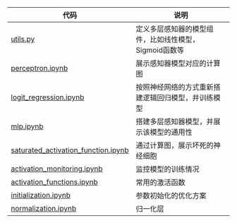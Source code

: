 
|代码|说明|
|---|---|
|[utils.py](utils.py)| 定义多层感知器的模型组件，比如线性模型，Sigmoid函数等 |
|[perceptron.ipynb](perceptron.ipynb)| 展示感知器模型对应的计算图 |
|[logit_regression.ipynb](logit_regression.ipynb)| 按照神经网络的方式重新搭建逻辑回归模型，并训练模型 |
|[mlp.ipynb](mlp.ipynb)| 搭建多层感知器模型，并展示该模型的通用性 |
|[saturated\_activation_function.ipynb](saturated_activation_function.ipynb)| 通过计算图，展示坏死的神经细胞 |
|[activation_monitoring.ipynb](activation_monitoring.ipynb)| 监控模型的训练情况 |
|[activation_functions.ipynb](activation_functions.ipynb)| 常用的激活函数 |
|[initialization.ipynb](initialization.ipynb)| 参数初始化的优化方案 |
|[normalization.ipynb](normalization.ipynb)| 归一化层 |